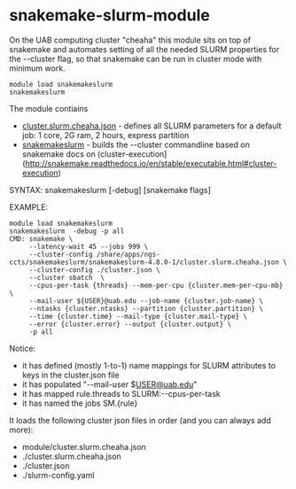# snakemake-slurm-module

On the UAB computing cluster "cheaha" this module sits on top of snakemake and automates setting of all the needed SLURM properties for the --cluster flag, so that snakemake can be run in cluster mode with minimum work.

```
module load snakemakeslurm
snakemakeslurm
```

The module contiains
* [cluster.slurm.cheaha.json](cluster.slurm.cheaha.json) - defines all SLURM parameters for a default job: 1 core, 2G ram, 2 hours, express partition
* [snakemakeslurm](snakemakeslurm) - builds the --cluster commandline based on snakemake docs on (cluster-execution](http://snakemake.readthedocs.io/en/stable/executable.html#cluster-execution)


SYNTAX: snakemakeslurm [-debug] [snakemake flags]

EXAMPLE:
```
module load snakemakeslurm
snakemakeslurm  -debug -p all
CMD: snakemake \
     --latency-wait 45 --jobs 999 \
     --cluster-config /share/apps/ngs-ccts/snakemakeslurm/snakemakeslurm-4.8.0-1/cluster.slurm.cheaha.json \
     --cluster-config ./cluster.json \
     --cluster sbatch  \
     --cpus-per-task {threads} --mem-per-cpu {cluster.mem-per-cpu-mb} \
     --mail-user ${USER}@uab.edu --job-name {cluster.job-name} \
     --ntasks {cluster.ntasks} --partition {cluster.partition} \
     --time {cluster.time} --mail-type {cluster.mail-type} \
     --error {cluster.error} --output {cluster.output} \
     -p all
```

Notice:
 * it has defined (mostly 1-to-1) name mappings for SLURM attributes to keys in the cluster.json file
 * it has populated "--mail-user $USER@uab.edu"
 * it has mapped rule.threads to SLURM:--cpus-per-task
 * it has named the jobs SM.{rule}

It loads the following cluster json files in order (and you can always add more):
 * module/cluster.slurm.cheaha.json
 * ./cluster.slurm.cheaha.json
 * ./cluster.json
 * ./slurm-config.yaml
 
